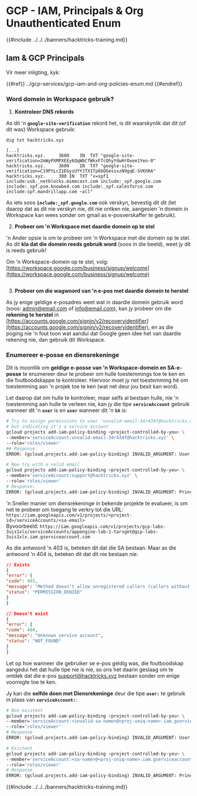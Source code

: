 # GCP - IAM, Principals & Org Unauthenticated Enum

{{#include ../../../banners/hacktricks-training.md}}

## Iam & GCP Principals

Vir meer inligting, kyk:

{{#ref}}
../gcp-services/gcp-iam-and-org-policies-enum.md
{{#endref}}

### Word domein in Workspace gebruik?

1. **Kontroleer DNS rekords**

As dit 'n **`google-site-verification`** rekord het, is dit waarskynlik dat dit (of dit was) Workspace gebruik:
```
dig txt hacktricks.xyz

[...]
hacktricks.xyz.		3600	IN	TXT	"google-site-verification=2mWyPXMPXEEy6QqWbCfWkxFTcQhyYdwHrOxee1Yeo-0"
hacktricks.xyz.		3600	IN	TXT	"google-site-verification=C19PtLcZ1EGyzUYYJTX1Tp6bOGessxzN9gqE-SVKhRA"
hacktricks.xyz.		300	IN	TXT	"v=spf1 include:usb._netblocks.mimecast.com include:_spf.google.com include:_spf.psm.knowbe4.com include:_spf.salesforce.com include:spf.mandrillapp.com ~all"
```
As iets soos **`include:_spf.google.com`** ook verskyn, bevestig dit dit (let daarop dat as dit nie verskyn nie, dit nie ontken nie, aangesien 'n domein in Workspace kan wees sonder om gmail as e-posverskaffer te gebruik).

2. **Probeer om 'n Workspace met daardie domein op te stel**

'n Ander opsie is om te probeer om 'n Workspace met die domein op te stel. As dit **kla dat die domein reeds gebruik word** (soos in die beeld), weet jy dit is reeds gebruik!

Om 'n Workspace-domein op te stel, volg: [https://workspace.google.com/business/signup/welcome](https://workspace.google.com/business/signup/welcome)

<figure><img src="../../../images/image (330).png" alt=""><figcaption></figcaption></figure>

3. **Probeer om die wagwoord van 'n e-pos met daardie domein te herstel**

As jy enige geldige e-posadres weet wat in daardie domein gebruik word (soos: admin@email.com of info@email.com), kan jy probeer om die **rekening te herstel** in [https://accounts.google.com/signin/v2/recoveryidentifier](https://accounts.google.com/signin/v2/recoveryidentifier), en as die poging nie 'n fout toon wat aandui dat Google geen idee het van daardie rekening nie, dan gebruik dit Workspace.

### Enumereer e-posse en diensrekeninge

Dit is moontlik om **geldige e-posse van 'n Workspace-domein en SA-e-posse** te enumereer deur te probeer om hulle toestemmings toe te ken en die foutboodskappe te kontroleer. Hiervoor moet jy net toestemming hê om toestemming aan 'n projek toe te ken (wat net deur jou besit kan word).

Let daarop dat om hulle te kontroleer, maar selfs al bestaan hulle, nie 'n toestemming aan hulle te verleen nie, kan jy die tipe **`serviceAccount`** gebruik wanneer dit 'n **`user`** is en **`user`** wanneer dit 'n **`SA`** is:
```bash
# Try to assign permissions to user 'unvalid-email-34r434f@hacktricks.xyz'
# but indicating it's a service account
gcloud projects add-iam-policy-binding <project-controlled-by-you> \
--member='serviceAccount:unvalid-email-34r434f@hacktricks.xyz' \
--role='roles/viewer'
## Response:
ERROR: (gcloud.projects.add-iam-policy-binding) INVALID_ARGUMENT: User unvalid-email-34r434f@hacktricks.xyz does not exist.

# Now try with a valid email
gcloud projects add-iam-policy-binding <project-controlled-by-you> \
--member='serviceAccount:support@hacktricks.xyz' \
--role='roles/viewer'
# Response:
ERROR: (gcloud.projects.add-iam-policy-binding) INVALID_ARGUMENT: Principal support@hacktricks.xyz is of type "user". The principal should appear as "user:support@hacktricks.xyz". See https://cloud.google.com/iam/help/members/types for additional documentation.
```
'n Sneller manier om diensrekeninge in bekende projekte te evalueer, is om net te probeer om toegang te verkry tot die URL: `https://iam.googleapis.com/v1/projects/<project-id>/serviceAccounts/<sa-email>`\
Byvoorbeeld: `https://iam.googleapis.com/v1/projects/gcp-labs-3uis1xlx/serviceAccounts/appengine-lab-1-tarsget@gcp-labs-3uis1xlx.iam.gserviceaccount.com`

As die antwoord 'n 403 is, beteken dit dat die SA bestaan. Maar as die antwoord 'n 404 is, beteken dit dat dit nie bestaan nie:
```json
// Exists
{
"error": {
"code": 403,
"message": "Method doesn't allow unregistered callers (callers without established identity). Please use API Key or other form of API consumer identity to call this API.",
"status": "PERMISSION_DENIED"
}
}

// Doesn't exist
{
"error": {
"code": 404,
"message": "Unknown service account",
"status": "NOT_FOUND"
}
}
```
Let op hoe wanneer die gebruiker se e-pos geldig was, die foutboodskap aangedui het dat hulle tipe nie is nie, so ons het daarin geslaag om te ontdek dat die e-pos support@hacktricks.xyz bestaan sonder om enige voorregte toe te ken.

Jy kan die **selfde doen met Diensrekeninge** deur die tipe **`user:`** te gebruik in plaas van **`serviceAccount:`**:
```bash
# Non existent
gcloud projects add-iam-policy-binding <project-controlled-by-you> \
--member='serviceAccount:<invalid-sa-name>@<proj-uniq-name>.iam.gserviceaccount.com' \
--role='roles/viewer'
# Response
ERROR: (gcloud.projects.add-iam-policy-binding) INVALID_ARGUMENT: User <invalid-sa-name>@<proj-uniq-name>.iam.gserviceaccount.com does not exist.

# Existent
gcloud projects add-iam-policy-binding <project-controlled-by-you> \
--member='serviceAccount:<sa-name>@<proj-uniq-name>.iam.gserviceaccount.com' \
--role='roles/viewer'
# Response
ERROR: (gcloud.projects.add-iam-policy-binding) INVALID_ARGUMENT: Principal testing@digital-bonfire-410512.iam.gserviceaccount.com is of type "serviceAccount". The principal should appear as "serviceAccount:testing@digital-bonfire-410512.iam.gserviceaccount.com". See https://cloud.google.com/iam/help/members/types for additional documentation.
```
{{#include ../../../banners/hacktricks-training.md}}
